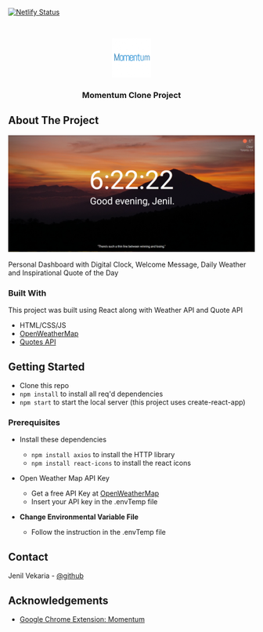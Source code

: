 [![Netlify Status](https://api.netlify.com/api/v1/badges/846ad875-0d47-4421-ac73-afb969fba135/deploy-status)](https://app.netlify.com/sites/condescending-cray-c36375/deploys)
<!-- PROJECT LOGO -->
<br />
<p align="center">
  <a href="https://condescending-cray-c36375.netlify.app/">
    <img src="src/assets/project_logo.gif" alt="Logo" width="80" height="80">
  </a>
  <h3 align="center">Momentum Clone Project</h3>
</p>


<!-- ABOUT THE PROJECT -->
## About The Project

<img src="src/assets/screenshot.png" alt="Logo" >

Personal Dashboard with Digital Clock, Welcome Message, Daily Weather and Inspirational Quote of the Day

### Built With

This project was built using React along with Weather API and Quote API
* HTML/CSS/JS
* [OpenWeatherMap](https://openweathermap.org/)
* [Quotes API](https://quotes.rest/)



<!-- GETTING STARTED -->
## Getting Started

- Clone this repo
- `npm install` to install all req'd dependencies
- `npm start` to start the local server (this project uses create-react-app)


### Prerequisites

- Install these dependencies
  - `npm install axios` to install the HTTP library
  - `npm install react-icons` to install the react icons

- Open Weather Map API Key
  - Get a free API Key at [OpenWeatherMap](https://openweathermap.org/)
  - Insert your API key in the .envTemp file
- **Change Environmental Variable File**
  - Follow the instruction in the .envTemp file

<!-- CONTACT -->
## Contact
Jenil Vekaria - [@github](https://github.com/Jenil-Vekaria)

<!-- ACKNOWLEDGEMENTS -->
## Acknowledgements
* [Google Chrome Extension: Momentum](https://chrome.google.com/webstore/detail/momentum/laookkfknpbbblfpciffpaejjkokdgca?hl=en)
